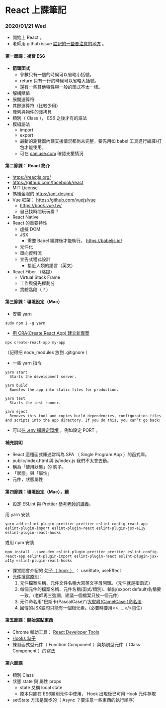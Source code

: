# React 上課筆記

### 2020/01/21 Wed

- 開始上 React 。
- 老師用 github issue [註記的一些要注意的地方](https://github.com/eyesofkids/mfee11-react/issues) 。

#### 第一節課：複習 ES6

- **箭頭函式**
  - 參數只有一個的時候可以省略小括號。
  - return 只有一行的時候可以省略大括號。
  - 還有一些其他特性與一般的函式不太一樣。
- 解構賦值
- 展開運算符
- 其餘運算符（比較少用）
- 陣列與物件的淺拷貝
- 類別（ Class ）， ES6 之後才有的語法
- 模組語法
  - import
  - export
  - 最新的瀏覽器內建支援情況都尚未完整，要先用如 babel 工具進行編譯/打包才能使用。
  - 可在 [caniuse.com](https://caniuse.com/) 確認支援情況

#### 第二節課： React 簡介

- https://reactjs.org/
- https://github.com/facebook/react
- MIT License
- 螞蟻金服的 https://ant.design/
- Vue 框架： https://github.com/vuejs/vue
  - https://book.vue.tw/
  - 自己找時間玩玩看？
- React Native
- React 的重要特性
  - 虛擬 DOM
  - JSX
    - 需要 Babel 編譯後才能執行。 https://babeljs.io/
  - 元件化
  - 單向資料流
  - 宣告式程式設計
    - 接近人類的語言（英文）
- React Fiber （略提）
  - Virtual Stack Frame
  - 工作與優先權劃分
  - 實驗階段（？）

#### 第三節課：環境設定（Mac）

- 安裝 [yarn](https://yarnpkg.com/)

```
sudo npm i -g yarn
```

- [用 CRA(Create React App) 建立新專案](https://create-react-app.dev/docs/getting-started)

```
npx create-react-app my-app
```

（記得把 node_modules 放到 .gitignore ）

- 一些 yarn 指令

```
yarn start
  Starts the development server.

yarn build
  Bundles the app into static files for production.

yarn test
  Starts the test runner.

yarn eject
  Removes this tool and copies build dependencies, configuration files and scripts into the app directory. If you do this, you can’t go back!
```

- 可以[在 .env 檔設定環境](https://create-react-app.dev/docs/adding-custom-environment-variables/) ，例如設定 PORT 。

#### 補充說明

- React 這種函式庫通常稱為 SPA （ Single Program App ）的函式庫。
- public/index.html 與 js/index.js 我們不太會去動。
- 稱為「使用狀態」的 鉤子。
- 「狀態」與「屬性」
- 元件，狀態屬性


#### 第四節課：環境設定（Mac），續

- 設定 ESLint 與 Prettier [參考老師的講義](https://github.com/eyesofkids/mfee11-react/tree/main/%E6%95%99%E6%9D%90/0121/reactjs%E9%96%8B%E7%99%BC%E7%92%B0%E5%A2%83%E8%A8%AD%E5%AE%9A/CRA-eslint-prettier)。

用 yarn 安裝

```
yarn add eslint-plugin-prettier prettier eslint-config-react-app eslint-plugin-import eslint-plugin-react eslint-plugin-jsx-a11y eslint-plugin-react-hooks
```

或用 npm 安裝

```
npm install --save-dev eslint-plugin-prettier prettier eslint-config-react-app eslint-plugin-import eslint-plugin-react eslint-plugin-jsx-a11y eslint-plugin-react-hooks
```

- 課堂間會介紹的 [勾子（ hook ）](https://zh-hant.reactjs.org/docs/hooks-intro.html) ： useState, useEffect
- [元件撰寫原則](https://github.com/eyesofkids/mfee11-react/issues/2)：
  1. 元件檔案名稱、元件文件名稱大寫英文字母開頭。（元件就是指函式）
  2. 每個元件的檔案名稱、元件名稱(函式/類別)、輸出(export default)名稱要一致。(老師再三強調，建議一個檔案只放一個元件)
  3. 元件命名用"巴斯卡(PascalCase)"/[大駝峰(CamelCase )命名法](https://zh.wikipedia.org/wiki/%E5%91%BD%E5%90%8D%E8%A7%84%E5%88%99_(%E7%A8%8B%E5%BA%8F%E8%AE%BE%E8%AE%A1))
  4. 回傳的JSX語句只能有一個根元素。(必要時要用<>.....</>包住)


#### 第五節課：開始寫點東西

- Chrome 輔助工具： [React Developer Tools](https://chrome.google.com/webstore/detail/react-developer-tools/fmkadmapgofadopljbjfkapdkoienihi/related)
- [Hooks 勾子](https://github.com/eyesofkids/mfee11-react/blob/main/%E6%95%99%E6%9D%90/0121/React%E5%8B%BE%E5%AD%90(hooks)/intro.md)
- 練習函式型元件（ Function Component ）與類別型元件（ Class Component ）的寫法


#### 第六節課

- 類別 Class
- 狀態 state 與 屬性 props
  - state 又稱 local state
  - 原本只能在 ES6類別元件中使用， Hook 出現後已可用 Hook 元件存取
- setState 方法是異步的（ Async ？要注意一些東西的執行順序）

